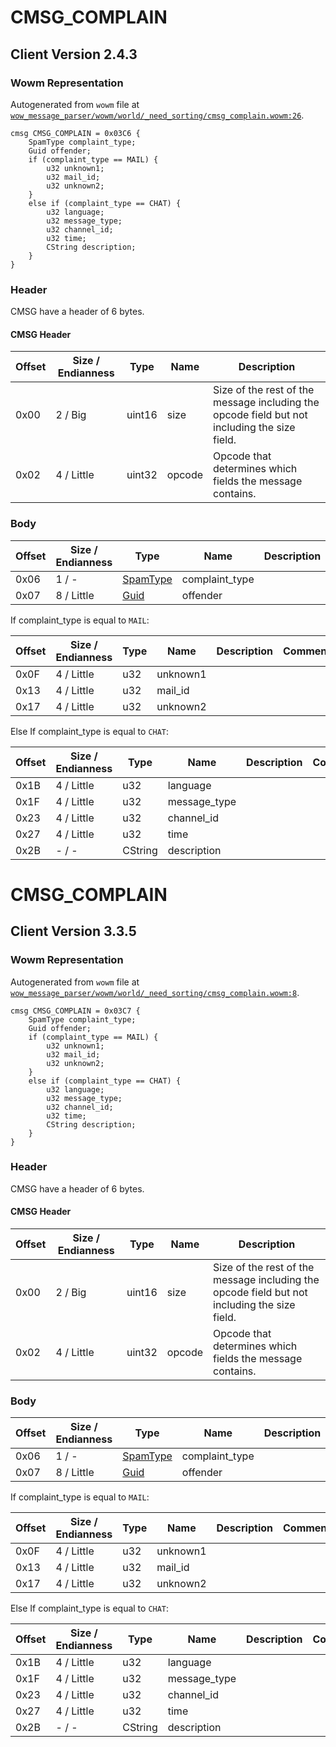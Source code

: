 # CMSG_COMPLAIN

## Client Version 2.4.3

### Wowm Representation

Autogenerated from `wowm` file at [`wow_message_parser/wowm/world/_need_sorting/cmsg_complain.wowm:26`](https://github.com/gtker/wow_messages/tree/main/wow_message_parser/wowm/world/_need_sorting/cmsg_complain.wowm#L26).
```rust,ignore
cmsg CMSG_COMPLAIN = 0x03C6 {
    SpamType complaint_type;
    Guid offender;
    if (complaint_type == MAIL) {
        u32 unknown1;
        u32 mail_id;
        u32 unknown2;
    }
    else if (complaint_type == CHAT) {
        u32 language;
        u32 message_type;
        u32 channel_id;
        u32 time;
        CString description;
    }
}
```
### Header

CMSG have a header of 6 bytes.

#### CMSG Header

| Offset | Size / Endianness | Type   | Name   | Description |
| ------ | ----------------- | ------ | ------ | ----------- |
| 0x00   | 2 / Big           | uint16 | size   | Size of the rest of the message including the opcode field but not including the size field.|
| 0x02   | 4 / Little        | uint32 | opcode | Opcode that determines which fields the message contains.|

### Body

| Offset | Size / Endianness | Type | Name | Description | Comment |
| ------ | ----------------- | ---- | ---- | ----------- | ------- |
| 0x06 | 1 / - | [SpamType](spamtype.md) | complaint_type |  |  |
| 0x07 | 8 / Little | [Guid](../spec/packed-guid.md) | offender |  |  |

If complaint_type is equal to `MAIL`:

| Offset | Size / Endianness | Type | Name | Description | Comment |
| ------ | ----------------- | ---- | ---- | ----------- | ------- |
| 0x0F | 4 / Little | u32 | unknown1 |  |  |
| 0x13 | 4 / Little | u32 | mail_id |  |  |
| 0x17 | 4 / Little | u32 | unknown2 |  |  |

Else If complaint_type is equal to `CHAT`:

| Offset | Size / Endianness | Type | Name | Description | Comment |
| ------ | ----------------- | ---- | ---- | ----------- | ------- |
| 0x1B | 4 / Little | u32 | language |  |  |
| 0x1F | 4 / Little | u32 | message_type |  |  |
| 0x23 | 4 / Little | u32 | channel_id |  |  |
| 0x27 | 4 / Little | u32 | time |  |  |
| 0x2B | - / - | CString | description |  |  |

# CMSG_COMPLAIN

## Client Version 3.3.5

### Wowm Representation

Autogenerated from `wowm` file at [`wow_message_parser/wowm/world/_need_sorting/cmsg_complain.wowm:8`](https://github.com/gtker/wow_messages/tree/main/wow_message_parser/wowm/world/_need_sorting/cmsg_complain.wowm#L8).
```rust,ignore
cmsg CMSG_COMPLAIN = 0x03C7 {
    SpamType complaint_type;
    Guid offender;
    if (complaint_type == MAIL) {
        u32 unknown1;
        u32 mail_id;
        u32 unknown2;
    }
    else if (complaint_type == CHAT) {
        u32 language;
        u32 message_type;
        u32 channel_id;
        u32 time;
        CString description;
    }
}
```
### Header

CMSG have a header of 6 bytes.

#### CMSG Header

| Offset | Size / Endianness | Type   | Name   | Description |
| ------ | ----------------- | ------ | ------ | ----------- |
| 0x00   | 2 / Big           | uint16 | size   | Size of the rest of the message including the opcode field but not including the size field.|
| 0x02   | 4 / Little        | uint32 | opcode | Opcode that determines which fields the message contains.|

### Body

| Offset | Size / Endianness | Type | Name | Description | Comment |
| ------ | ----------------- | ---- | ---- | ----------- | ------- |
| 0x06 | 1 / - | [SpamType](spamtype.md) | complaint_type |  |  |
| 0x07 | 8 / Little | [Guid](../spec/packed-guid.md) | offender |  |  |

If complaint_type is equal to `MAIL`:

| Offset | Size / Endianness | Type | Name | Description | Comment |
| ------ | ----------------- | ---- | ---- | ----------- | ------- |
| 0x0F | 4 / Little | u32 | unknown1 |  |  |
| 0x13 | 4 / Little | u32 | mail_id |  |  |
| 0x17 | 4 / Little | u32 | unknown2 |  |  |

Else If complaint_type is equal to `CHAT`:

| Offset | Size / Endianness | Type | Name | Description | Comment |
| ------ | ----------------- | ---- | ---- | ----------- | ------- |
| 0x1B | 4 / Little | u32 | language |  |  |
| 0x1F | 4 / Little | u32 | message_type |  |  |
| 0x23 | 4 / Little | u32 | channel_id |  |  |
| 0x27 | 4 / Little | u32 | time |  |  |
| 0x2B | - / - | CString | description |  |  |

